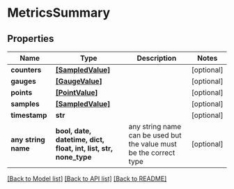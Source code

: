 # MetricsSummary


## Properties
Name | Type | Description | Notes
------------ | ------------- | ------------- | -------------
**counters** | [**[SampledValue]**](SampledValue.md) |  | [optional] 
**gauges** | [**[GaugeValue]**](GaugeValue.md) |  | [optional] 
**points** | [**[PointValue]**](PointValue.md) |  | [optional] 
**samples** | [**[SampledValue]**](SampledValue.md) |  | [optional] 
**timestamp** | **str** |  | [optional] 
**any string name** | **bool, date, datetime, dict, float, int, list, str, none_type** | any string name can be used but the value must be the correct type | [optional]

[[Back to Model list]](../README.md#documentation-for-models) [[Back to API list]](../README.md#documentation-for-api-endpoints) [[Back to README]](../README.md)


